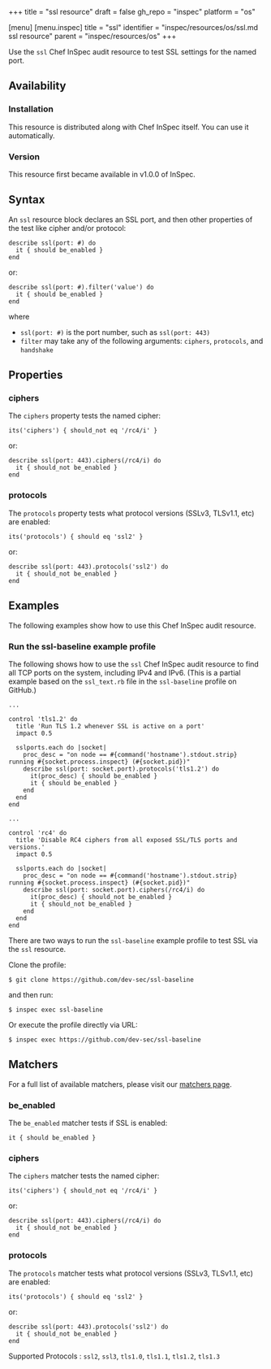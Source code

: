 +++
title = "ssl resource"
draft = false
gh_repo = "inspec"
platform = "os"

[menu]
  [menu.inspec]
    title = "ssl"
    identifier = "inspec/resources/os/ssl.md ssl resource"
    parent = "inspec/resources/os"
+++

Use the `ssl` Chef InSpec audit resource to test SSL settings for the named port.

## Availability

### Installation

This resource is distributed along with Chef InSpec itself. You can use it automatically.

### Version

This resource first became available in v1.0.0 of InSpec.

## Syntax

An `ssl` resource block declares an SSL port, and then other properties of the test like cipher and/or protocol:

    describe ssl(port: #) do
      it { should be_enabled }
    end

or:

    describe ssl(port: #).filter('value') do
      it { should be_enabled }
    end

where

- `ssl(port: #)` is the port number, such as `ssl(port: 443)`
- `filter` may take any of the following arguments: `ciphers`, `protocols`, and `handshake`

## Properties

### ciphers

The `ciphers` property tests the named cipher:

    its('ciphers') { should_not eq '/rc4/i' }

or:

    describe ssl(port: 443).ciphers(/rc4/i) do
      it { should_not be_enabled }
    end

### protocols

The `protocols` property tests what protocol versions (SSLv3, TLSv1.1, etc) are enabled:

    its('protocols') { should eq 'ssl2' }

or:

    describe ssl(port: 443).protocols('ssl2') do
      it { should_not be_enabled }
    end

## Examples

The following examples show how to use this Chef InSpec audit resource.

### Run the ssl-baseline example profile

The following shows how to use the `ssl` Chef InSpec audit resource to find all TCP ports on the system, including IPv4 and IPv6. (This is a partial example based on the `ssl_text.rb` file in the `ssl-baseline` profile on GitHub.)

    ...

    control 'tls1.2' do
      title 'Run TLS 1.2 whenever SSL is active on a port'
      impact 0.5

      sslports.each do |socket|
        proc_desc = "on node == #{command('hostname').stdout.strip} running #{socket.process.inspect} (#{socket.pid})"
        describe ssl(port: socket.port).protocols('tls1.2') do
          it(proc_desc) { should be_enabled }
          it { should be_enabled }
        end
      end
    end

    ...

    control 'rc4' do
      title 'Disable RC4 ciphers from all exposed SSL/TLS ports and versions.'
      impact 0.5

      sslports.each do |socket|
        proc_desc = "on node == #{command('hostname').stdout.strip} running #{socket.process.inspect} (#{socket.pid})"
        describe ssl(port: socket.port).ciphers(/rc4/i) do
          it(proc_desc) { should_not be_enabled }
          it { should_not be_enabled }
        end
      end
    end

There are two ways to run the `ssl-baseline` example profile to test SSL via the `ssl` resource.

Clone the profile:

    $ git clone https://github.com/dev-sec/ssl-baseline

and then run:

    $ inspec exec ssl-baseline

Or execute the profile directly via URL:

    $ inspec exec https://github.com/dev-sec/ssl-baseline

## Matchers

For a full list of available matchers, please visit our [matchers page](/inspec/matchers/).

### be_enabled

The `be_enabled` matcher tests if SSL is enabled:

    it { should be_enabled }

### ciphers

The `ciphers` matcher tests the named cipher:

    its('ciphers') { should_not eq '/rc4/i' }

or:

    describe ssl(port: 443).ciphers(/rc4/i) do
      it { should_not be_enabled }
    end

### protocols

The `protocols` matcher tests what protocol versions (SSLv3, TLSv1.1, etc) are enabled:

    its('protocols') { should eq 'ssl2' }

or:

    describe ssl(port: 443).protocols('ssl2') do
      it { should_not be_enabled }
    end

Supported Protocols : `ssl2`, `ssl3`, `tls1.0`, `tls1.1`, `tls1.2`, `tls1.3`
